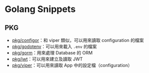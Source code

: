 # Golang Snippets

## PKG

- [pkg/configor](https://github.com/pjchender/go-snippets/tree/master/pkg/configor)：和 viper 類似，可以用來讀取 configuration 的檔案
- [pkg/godotenv](https://github.com/pjchender/go-snippets/tree/master/pkg/godotenv)：可以用來載入 `.env` 的檔案
- [pkg/gorm](https://github.com/pjchender/go-snippets/tree/master/pkg/gorm)：用來處理 Database 的 ORM
- [pkg/jwt](https://github.com/pjchender/go-snippets/tree/master/pkg/jwt)：可以用來建立及讀取 JWT
- [pkg/viper](https://github.com/pjchender/go-snippets/tree/master/pkg/viper)：可以用來讀取 App 中的設定檔（configuration）
